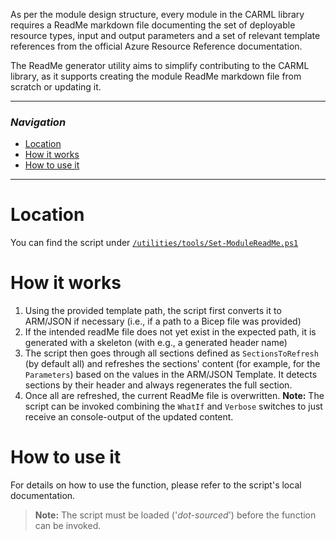 As per the module design structure, every module in the CARML library requires a ReadMe markdown file documenting the set of deployable resource types, input and output parameters and a set of relevant template references from the official Azure Resource Reference documentation.

The ReadMe generator utility aims to simplify contributing to the CARML library, as it supports creating the module ReadMe markdown file from scratch or updating it.

---

### _Navigation_

- [Location](#location)
- [How it works](#how-it-works)
- [How to use it](#how-to-use-it)

---
# Location

You can find the script under [`/utilities/tools/Set-ModuleReadMe.ps1`](https://github.com/Azure/ResourceModules/blob/main/utilities/tools/Set-ModuleReadMe.ps1)

# How it works

1. Using the provided template path, the script first converts it to ARM/JSON if necessary (i.e., if a path to a Bicep file was provided)
1. If the intended readMe file does not yet exist in the expected path, it is generated with a skeleton (with e.g., a generated header name)
1. The script then goes through all sections defined as `SectionsToRefresh` (by default all) and refreshes the sections' content (for example, for the `Parameters`) based on the values in the ARM/JSON Template. It detects sections by their header and always regenerates the full section.
1. Once all are refreshed, the current ReadMe file is overwritten. **Note:** The script can be invoked combining the `WhatIf` and `Verbose` switches to just receive an console-output of the updated content.

# How to use it

For details on how to use the function, please refer to the script's local documentation.
> **Note:** The script must be loaded ('*dot-sourced*') before the function can be invoked.
